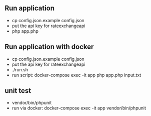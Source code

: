 ## Run application
- cp config.json.example config.json
- put the api key for rateexchangeapi
- php app.php <path to file>

## Run application with docker
- cp config.json.example config.json
- put the api key for rateexchangeapi
- ./run.sh
- run script: docker-compose exec -it app php app.php input.txt

## unit test
- vendor/bin/phpunit
- run via docker: docker-compose exec -it app vendor/bin/phpunit

